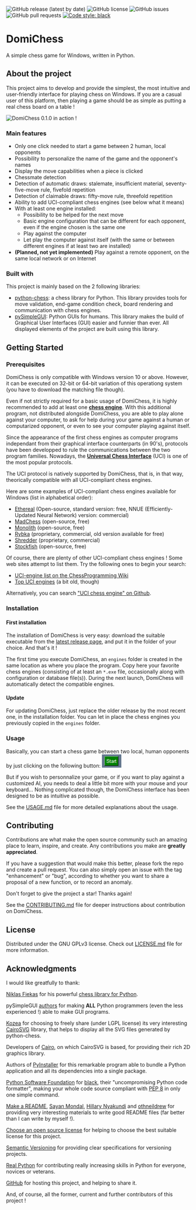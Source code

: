 ![GitHub release (latest by date)](https://img.shields.io/github/v/release/devfred78/domichess)
![GitHub license](https://img.shields.io/github/license/devfred78/domichess)
![GitHub issues](https://img.shields.io/github/issues/devfred78/domichess)
![GitHub pull requests](https://img.shields.io/github/issues-pr/devfred78/domichess)
[![Code style: black](https://img.shields.io/badge/code%20style-black-000000.svg)](https://github.com/psf/black)

# DomiChess

A simple chess game for Windows, written in Python.

## About the project

This project aims to develop and provide the simplest, the most intuitive and user-friendly interface for playing chess on Windows. If you are a casual user of this platform, then playing a game should be as simple as putting a real chess board on a table !

![DomiChess 0.1.0 in action \!](assets/DomiChess_Anim.gif)

### Main features

- Only one click needed to start a game between 2 human, local opponents
- Possibility to personalize the name of the game and the opponent's names
- Display the move capabilities when a piece is clicked
- Chessmate detection
- Detection of automatic draws: stalemate, insufficient material, seventy-five-move rule, fivefold repetition
- Detection of claimable draws: fifty-move rule, threefold repetition
- Ability to add UCI-compliant chess engines (see below what it means)
- With at least one engine installed:
	- Possibility to be helped for the next move
	- Basic engine configuration that can be different for each opponent, even if the engine chosen is the same one
	- Play against the computer
	- Let play the computer against itself (with the same or between different engines if at least two are installed)
- **(Planned, not yet implemented)** Play against a remote opponent, on the same local network or on Internet

### Built with

This project is mainly based on the 2 following libraries:

- [python-chess](https://python-chess.readthedocs.io/en/latest/index.html): a chess library for Python. This library provides tools for move validation, end-game condition check, board rendering and communication with chess engines.
- [pySimpleGUI](https://www.pysimplegui.org/en/latest/): Python GUIs for humans. This library makes the build of Graphical User Interfaces (GUI) easier and funnier than ever. All displayed elements of the project are built using this library.

## Getting Started

### Prerequisites

DomiChess is only compatible with Windows version 10 or above. However, it can be executed on 32-bit or 64-bit variation of this operationg system (you have to download the matching file though).

Even if not strictly required for a basic usage of DomiChess, it is highly recommended to add at least one **[chess engine](https://en.wikipedia.org/wiki/Chess_engine)**. With this additional program, not distributed alongside DomiChess, you are able to play alone against your computer, to ask for help during your game against a human or computarized opponent, or even to see your computer playing against itself.

Since the appearance of the first chess engines as computer programs independant from their graphical interface counterparts (in 90's), protocols have been developped to rule the communications between the two program families. Nowadays, the **[Universal Chess Interface](https://en.wikipedia.org/wiki/Universal_Chess_Interface)** (UCI) is one of the most popular protocols.

The UCI protocol is natively supported by DomiChess, that is, in that way, theorically compatible with all UCI-compliant chess engines.

Here are some examples of UCI-compliant chess engines available for Windows (list in alphabetical order):

- [Ethereal](https://github.com/AndyGrant/Ethereal) (Open-source, standard version: free, NNUE (Efficiently-Updated Neural Network) version: commercial)
- [MadChess](https://www.madchess.net/) (open-source, free)
- [Monolith](https://github.com/cimarronOST/Monolith) (open-source, free)
- [Rybka](http://rybkachess.com/) (proprietary, commercial, old version available for free)
- [Shredder](https://www.shredderchess.com/) (proprietary, commercial)
- [Stockfish](https://stockfishchess.org/) (open-source, free)

Of course, there are plenty of other UCI-compliant chess engines ! Some web sites attempt to list them. Try the following ones to begin your search:

- [UCI-engine list on the ChessProgramming Wiki](https://www.chessprogramming.org/Category:UCI)
- [Top UCI engines](http://www.sdchess.ru/engines_uci_top.htm) (a bit old, though)

Alternatively, you can search ["UCI chess engine" on Github](https://github.com/search?q=UCI+chess+engine).

### Installation

#### First installation

The installation of DomiChess is very easy: download the suitable executable from the [latest release page](https://github.com/devfred78/domichess/releases/latest), and put it in the folder of your choice. And that's it !

The first time you execute DomiChess, an `engines` folder is created in the same location as where you place the program. Copy here your favorite chess engines (consisting of at least an `*.exe` file, occasionally along with configuration or database file(s)). During the next launch, DomiChess will automatically detect the compatible engines.

#### Update

For updating DomiChess, just replace the older release by the most recent one, in the installation folder. You can let in place the chess engines you previously copied in the `engines` folder.

### Usage

Basically, you can start a chess game between two local, human opponents by just clicking on the following button: ![Start](assets/Start_Button.PNG)

But if you wish to personnalize your game, or if you want to play against a customized AI, you needs to deal a little bit more with your mouse and your keyboard... Nothing complicated though, the DomiChess interface has been designed to be as intuitive as possible.

See the [USAGE.md](https://github.com/devfred78/domichess/blob/main/USAGE.md) file for more detailed explanations about the usage.

## Contributing

Contributions are what make the open source community such an amazing place to learn, inspire, and create. Any contributions you make are **greatly appreciated**.

If you have a suggestion that would make this better, please fork the repo and create a pull request. You can also simply open an issue with the tag "enhancement" or "bug", according to whether you want to share a proposal of a new function, or to record an anomaly.

Don't forget to give the project a star! Thanks again!

See the [CONTRIBUTING.md](https://github.com/devfred78/domichess/blob/main/CONTRIBUTING.md) file for deeper instructions about contribution on DomiChess. 

## License

Distributed under the GNU GPLv3 license. Check out [LICENSE.md](https://github.com/devfred78/domichess/blob/main/LICENSE.md) file for more information.

## Acknowledgments

I would like greatfully to thank:

[Niklas Fiekas](https://github.com/niklasf) for his powerful [chess library for Python](https://github.com/niklasf/python-chess).

pySimpleGUI [authors](https://github.com/PySimpleGUI) for making **ALL** Python programmers (even the less experienced !) able to make GUI programs.

[Kozea](https://github.com/Kozea) for choosing to freely share (under LGPL license) its very interesting [CairoSVG](https://github.com/Kozea/CairoSVG) library, that helps to display all the SVG files generated by python-chess.

Developers of [Cairo](https://www.cairographics.org/), on which CairoSVG is based, for providing their rich 2D graphics library.

Authors of [PyInstaller](https://github.com/pyinstaller/pyinstaller) for this remarkable program able to bundle a Python application and all its dependencies into a single package.

[Python Software Foundation](https://github.com/psf) for [black](https://github.com/psf/black), their "uncompromising Python code formatter", making your whole code source compliant with [PEP 8](https://peps.python.org/pep-0008/) in only one simple command.

[Make a README](https://www.makeareadme.com/), [Sayan Mondal](https://medium.com/swlh/how-to-make-the-perfect-readme-md-on-github-92ed5771c061), [Hillary Nyakundi](https://www.freecodecamp.org/news/how-to-write-a-good-readme-file/) and [othneildrew](https://github.com/othneildrew/Best-README-Template) for providing very interesting materials to write good README files (far better than I can write by myself !).

[Choose an open source license](https://choosealicense.com/) for helping to choose the best suitable license for this project.

[Semantic Versioning](https://semver.org/) for providing clear specifications for versioning projects.

[Real Python](https://realpython.com/) for contributing really increasing skills in Python for everyone, novices or veterans.

[GitHub](https://github.com/) for hosting this project, and helping to share it.

And, of course, all the former, current and further contributors of this project !